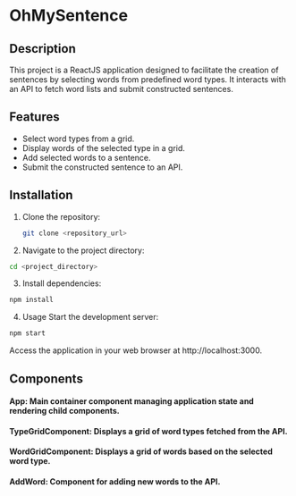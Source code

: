 # OhMySentence

## Description
This project is a ReactJS application designed to facilitate the creation of sentences by selecting words from predefined word types. It interacts with an API to fetch word lists and submit constructed sentences.

## Features
- Select word types from a grid.
- Display words of the selected type in a grid.
- Add selected words to a sentence.
- Submit the constructed sentence to an API.

## Installation
1. Clone the repository:
   ```bash
   git clone <repository_url>
   ```
2. Navigate to the project directory:
```bash
cd <project_directory>
```
3. Install dependencies:
```bash
npm install
```
4. Usage
Start the development server:
```bash
npm start
```
Access the application in your web browser at http://localhost:3000.

## Components
#### App: Main container component managing application state and rendering child components.
#### TypeGridComponent: Displays a grid of word types fetched from the API.
#### WordGridComponent: Displays a grid of words based on the selected word type.
#### AddWord: Component for adding new words to the API.
